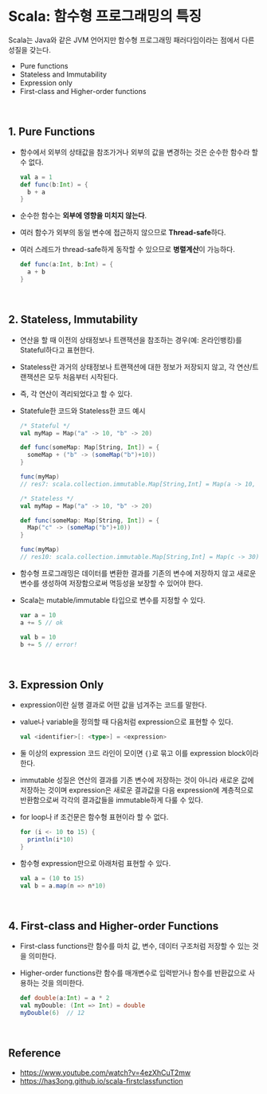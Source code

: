 # Scala: 함수형 프로그래밍의 특징

Scala는 Java와 같은 JVM 언어지만 함수형 프로그래밍 패러다임이라는 점에서 다른 성질을 갖는다.

- Pure functions
- Stateless and Immutability
- Expression only
- First-class and Higher-order functions



<br>



## 1. Pure Functions

- 함수에서 외부의 상태값을 참조가거나 외부의 값을 변경하는 것은 순수한 함수라 할 수 없다.

  ```scala
  val a = 1
  def func(b:Int) = {
    b + a
  }
  ```

- 순수한 함수는 **외부에 영향을 미치지 않는다**.

- 여러 함수가 외부의 동일 변수에 접근하지 않으므로 **Thread-safe**하다.

- 여러 스레드가 thread-safe하게 동작할 수 있으므로 **병렬계산**이 가능하다.

  ```scala
  def func(a:Int, b:Int) = {
    a + b
  }
  ```

  



<br>



## 2. Stateless, Immutability

- 연산을 할 때 이전의 상태정보나 트랜잭션을 참조하는 경우(예: 온라인뱅킹)를 Stateful하다고 표현한다.

- Stateless란 과거의 상태정보나 트랜잭션에 대한 정보가 저장되지 않고, 각 연산/트랜잭션은 모두 처음부터 시작된다. 

- 즉, 각 연산이 격리되었다고 할 수 있다.

- Statefule한 코드와 Stateless한 코드 예시

  ```scala
  /* Stateful */
  val myMap = Map("a" -> 10, "b" -> 20)
  
  def func(someMap: Map[String, Int]) = {
    someMap + ("b" -> (someMap("b")+10))
  }
  
  func(myMap)
  // res7: scala.collection.immutable.Map[String,Int] = Map(a -> 10, b -> 30)
  ```

  ```scala
  /* Stateless */
  val myMap = Map("a" -> 10, "b" -> 20)
  
  def func(someMap: Map[String, Int]) = {
    Map("c" -> (someMap("b")+10))
  }
  
  func(myMap)
  // res10: scala.collection.immutable.Map[String,Int] = Map(c -> 30)
  ```

- 함수형 프로그래밍은 데이터를 변환한 결과를 기존의 변수에 저장하지 않고 새로운 변수를 생성하여 저장함으로써 멱등성을 보장할 수 있어야 한다.

- Scala는 mutable/immutable 타입으로 변수를 지정할 수 있다.

  ```scala
  var a = 10
  a += 5 // ok
  
  val b = 10
  b += 5 // error!
  ```

  



<br>



## 3. Expression Only

- expression이란 실행 결과로 어떤 값을 넘겨주는 코드를 말한다. 

- value나 variable을 정의할 때 다음처럼 expression으로 표현할 수 있다.

  ```scala
  val <identifier>[: <type>] = <expression>
  ```

- 둘 이상의 expression 코드 라인이 모이면 ```{}```로 묶고 이를 expression block이라 한다.

- immutable 성질은 연산의 결과를 기존 변수에 저장하는 것이 아니라 새로운 값에 저장하는 것이며 expression은 새로운 결과값을 다음 expression에 계층적으로 반환함으로써 각각의 결과값들을 immutable하게 다룰 수 있다.

- for loop나 if 조건문은 함수형 표현이라 할 수 없다.

  ```scala
  for (i <- 10 to 15) {
    println(i*10)
  }
  ```

- 함수형 expression만으로 아래처럼 표현할 수 있다.

  ```scala
  val a = (10 to 15)
  val b = a.map(n => n*10)
  ```

  



<br>



## 4. First-class and Higher-order Functions

- First-class functions란 함수를 마치 값, 변수, 데이터 구조처럼 저장할 수 있는 것을 의미한다.

- Higher-order functions란 함수를 매개변수로 입력받거나 함수를 반환값으로 사용하는 것을 의미한다.

  ```scala
  def double(a:Int) = a * 2
  val myDouble: (Int => Int) = double
  myDouble(6)  // 12
  ```




<br>



## Reference

- https://www.youtube.com/watch?v=4ezXhCuT2mw
- https://has3ong.github.io/scala-firstclassfunction

